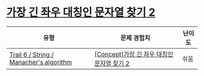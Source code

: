 # [가장 긴 좌우 대칭인 문자열 찾기 2](https://www.codetree.ai/trails/complete/curated-cards/intro-longest-palindrome-2)

|유형|문제 경험치|난이도|
|---|---|---|
|[Trail 6 / String / Manacher's algorithm](https://www.codetree.ai/trail-info/intermediate-high/)|[[Concept]가장 긴 좌우 대칭인 문자열 찾기 2](https://www.codetree.ai/trails/complete/curated-cards/intro-longest-palindrome-2/)|쉬움|

